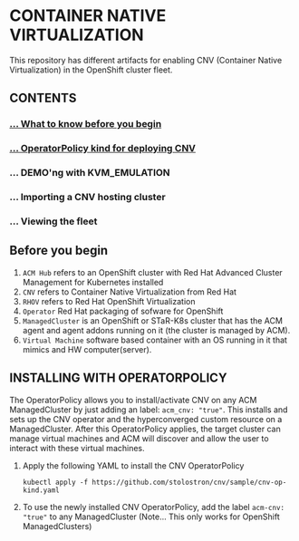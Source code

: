 # CONTAINER NATIVE VIRTUALIZATION

This repository has different artifacts for enabling CNV (Container Native Virtualization) in the OpenShift cluster fleet.

## CONTENTS
### [... What to know before you begin](#before-you-begin)
### [... OperatorPolicy kind for deploying CNV](#installing-with-operatorpolicy)
### ... DEMO'ng with KVM_EMULATION
### ... Importing a CNV hosting cluster
### ... Viewing the fleet

## Before you begin
1. `ACM Hub` refers to an OpenShift cluster with Red Hat Advanced Cluster Management for Kubernetes installed
2. `CNV` refers to Container Native Virtualization from Red Hat
3. `RHOV` refers to Red Hat OpenShift Virtualization
4. `Operator` Red Hat packaging of sofware for OpenShift
5. `ManagedCluster` is an OpenShift or STaR-K8s cluster that has the ACM agent and agent addons running on it (the cluster is managed by ACM).
6. `Virtual Machine` software based container with an OS running in it that mimics and HW computer(server).

## INSTALLING WITH OPERATORPOLICY
The OperatorPolicy allows you to install/activate CNV on any ACM ManagedCluster by just adding an label: `acm_cnv: "true"`.  This installs and sets up the CNV operator and the hyperconverged custom resource on a ManagedCluster.  After this OperatorPolicy applies, the target cluster can manage virtual machines and ACM will discover and allow the user to interact with these virtual machines. 

1. Apply the following YAML to install the CNV OperatorPolicy
   ```
   kubectl apply -f https://github.com/stolostron/cnv/sample/cnv-op-kind.yaml
   ```
2. To use the newly installed CNV OperatorPolicy, add the label `acm-cnv: "true"` to any ManagedCluster (Note... This only works for OpenShift ManagedClusters)

